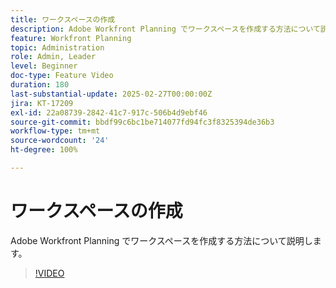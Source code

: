 ```yaml
---
title: ワークスペースの作成
description: Adobe Workfront Planning でワークスペースを作成する方法について説明します。
feature: Workfront Planning
topic: Administration
role: Admin, Leader
level: Beginner
doc-type: Feature Video
duration: 180
last-substantial-update: 2025-02-27T00:00:00Z
jira: KT-17209
exl-id: 22a08739-2842-41c7-917c-506b4d9ebf46
source-git-commit: bbdf99c6bc1be714077fd94fc3f8325394de36b3
workflow-type: tm+mt
source-wordcount: '24'
ht-degree: 100%

---
```


# ワークスペースの作成

Adobe Workfront Planning でワークスペースを作成する方法について説明します。

>[!VIDEO](https://video.tv.adobe.com/v/3447966/?learn=on&enablevpops=1)
